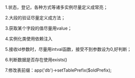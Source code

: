 1.状态，登记，各种方式等诸多实例尽量定义成常亮；

2.大段的验证尽量定义成方法；

3.获取某个字段的值尽量用value；

4.实例化类使用依赖注入

5.接收id参数时，尽量用intval函数，接受不到参数设为0,好判断；

6.判断数据是否存在使用exists\(\)

7.修改表前缀：app\('db'\)-&gt;setTablePrefix\($oldPrefix\);



